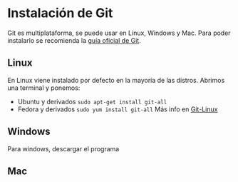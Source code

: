 # Instalación de Git

Git es multiplataforma, se puede usar en Linux, Windows y Mac. Para poder instalarlo se recomienda la [guía oficial de Git](https://git-scm.com/book/en/v2/Getting-Started-Installing-Git).

## Linux
En Linux viene instalado por defecto en la mayoría de las distros. Abrimos una terminal y ponemos:
- Ubuntu y derivados ```sudo apt-get install git-all```
- Fedora y derivados ```sudo yum install git-all```
Más info en [Git-Linux](http://git-scm.com/download/linux)
## Windows
Para windows, descargar el programa

## Mac

